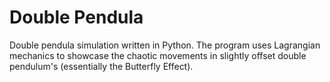 <h1>Double Pendula</h1>

<p>Double pendula simulation written in Python. The program uses Lagrangian mechanics to showcase the chaotic movements in slightly offset double pendulum's (essentially the Butterfly Effect).</p>